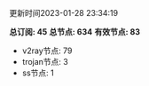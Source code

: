 更新时间2023-01-28 23:34:19

**总订阅: 45**
**总节点: 634**
**有效节点: 83**
- v2ray节点: 79
- trojan节点: 3
- ss节点: 1
